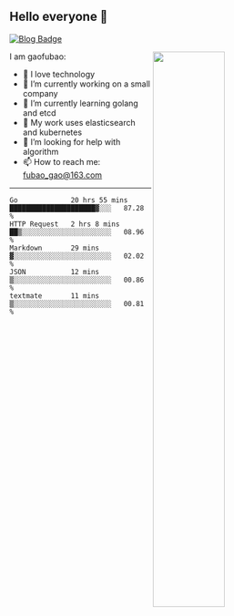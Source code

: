 ## Hello everyone 👋

[![Blog Badge](https://img.shields.io/badge/blog-60k+%20pageview-brightgreen)](https://www.jianshu.com/u/d777ec56a358)

<img align="right" width="50%" src="https://github-readme-stats.vercel.app/api?username=gaofubao&theme=onedark">

I am gaofubao:

- 🔭 I love technology
- 🌱 I’m currently working on a small company
- 👯 I’m currently learning golang and etcd
- 💬 My work uses elasticsearch and kubernetes
- 🤔 I’m looking for help with algorithm
- 📫 How to reach me: fubao_gao@163.com

---


<!--START_SECTION:waka-->
```text
Go             20 hrs 55 mins  █████████████████████▓░░░   87.28 % 
HTTP Request   2 hrs 8 mins    ██▒░░░░░░░░░░░░░░░░░░░░░░   08.96 % 
Markdown       29 mins         ▓░░░░░░░░░░░░░░░░░░░░░░░░   02.02 % 
JSON           12 mins         ▒░░░░░░░░░░░░░░░░░░░░░░░░   00.86 % 
textmate       11 mins         ▒░░░░░░░░░░░░░░░░░░░░░░░░   00.81 % 
```
<!--END_SECTION:waka-->

